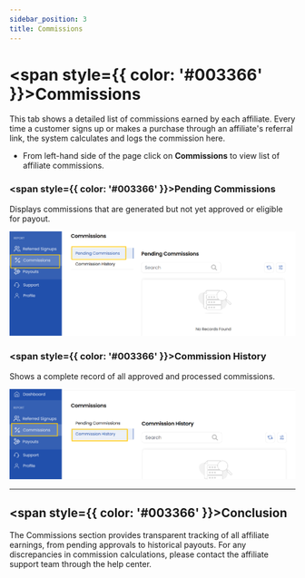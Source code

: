 ```yaml
---
sidebar_position: 3
title: Commissions
---
```


# <span style={{ color: '#003366' }}>Commissions</span>

This tab shows a detailed list of commissions earned by each affiliate. Every time a customer signs up or makes a purchase through an affiliate's referral link, the system calculates and logs the commission here.

- From left-hand side of the page click on **Commissions** to view list of affiliate commissions. 

### <span style={{ color: '#003366' }}>Pending Commissions</span>

Displays commissions that are generated but not yet approved or eligible for payout.

![Commissions](images/pend_comm.png)

### <span style={{ color: '#003366' }}>Commission History</span>

Shows a complete record of all approved and processed commissions.

![Commissions](images/comm_hist.png)

----------

## <span style={{ color: '#003366' }}>Conclusion</span>
The Commissions section provides transparent tracking of all affiliate earnings, from pending approvals to historical payouts. For any discrepancies in commission calculations, please contact the affiliate support team through the help center.